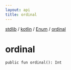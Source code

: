 ```yaml
---
layout: api
title: ordinal
---
```

[stdlib](../../index.html) / [kotlin](../index.html) / [Enum](index.html) / [ordinal](ordinal.html)

# ordinal

```
public fun ordinal(): Int
```
